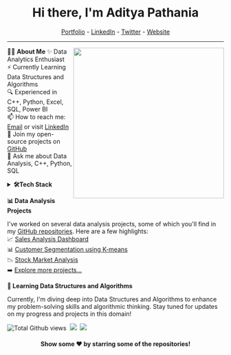 <!--- Body Begins -->
<h1 align="center"> Hi there, I'm Aditya Pathania </h1>

<!--- Adding Header Elements -->
<p align="center">
  <a href="https://github.com/username">Portfolio</a> -
  <a href="https://www.linkedin.com/in/username">LinkedIn</a> - 
  <a href="https://twitter.com/username">Twitter</a> -
  <a href="https://personalwebsite.com/">Website</a></p>

-----------------------------------------------------------
👨‍💻 **About Me**<img src="https://raw.githubusercontent.com/username/username/main/Assets/illustration.png" min-width="300px" max-width="300px" width="350px" align="right"> 
✨ Data Analytics Enthusiast <br>
⚡ Currently Learning Data Structures and Algorithms <br>
🔍 Experienced in C++, Python, Excel, SQL, Power BI <br>
📫 How to reach me: [Email](mailto:youremail@example.com) or visit [LinkedIn](https://www.linkedin.com/in/username/)<br>
👯 Join my open-source projects on [GitHub](https://github.com/username)<br>
💬 Ask me about Data Analysis, C++, Python, SQL<br>

<!--- Adding Tech Stack open Section -->

<details>	
 <summary><b>🛠Tech Stack</b></summary><br>
Languages: <img src="https://img.shields.io/badge/-C++-00599C?logo=c%2B%2B&logoColor=white&style=flat">&nbsp;
<img src="https://img.shields.io/badge/-Python-3776AB?logo=python&logoColor=white&style=flat">&nbsp; 
<img src="https://img.shields.io/badge/-SQL-003B57?logo=mysql&logoColor=white&style=flat">&nbsp;
<img src="https://img.shields.io/badge/-Excel-217346?logo=microsoft-excel&logoColor=white&style=flat">&nbsp;
<img src="https://img.shields.io/badge/-Power%20BI-F2C811?logo=power-bi&logoColor=black&style=flat">&nbsp;<br>
Tools and Platforms: <img src="https://img.shields.io/badge/-Git-F05032?logo=git&logoColor=white&style=flat">&nbsp; 
<img src="https://img.shields.io/badge/-Jupyter-F37626?logo=jupyter&logoColor=white&style=flat">&nbsp;
<img src="https://img.shields.io/badge/-Visual%20Studio%20Code-007ACC?logo=visual-studio-code&logoColor=white&style=flat">&nbsp;
</details> 

<!--- 1st Section on Data Analysis Projects -->
<b>📊 Data Analysis Projects</b><br>

I've worked on several data analysis projects, some of which you'll find in my [GitHub repositories](https://github.com/username). Here are a few highlights:<br>
  📈 [Sales Analysis Dashboard](https://github.com/username/Sales-Analysis-Dashboard)<br>
  📊 [Customer Segmentation using K-means](https://github.com/username/Customer-Segmentation-Kmeans)<br>
  📉 [Stock Market Analysis](https://github.com/username/Stock-Market-Analysis)<br>
➡️ [Explore more projects...](https://github.com/username)

<!--- 2nd Section on Learning DSA -->

<b>🌱 Learning Data Structures and Algorithms</b><br>

Currently, I'm diving deep into Data Structures and Algorithms to enhance my problem-solving skills and algorithmic thinking. Stay tuned for updates on my progress and projects in this domain!

<!--- Footer Starts - Adding the Social Media Status count-->

 <p align="left">  <img src="https://enct8yvqkgdbon1.m.pipedream.net" alt="Total Github views" />&nbsp;&nbsp;</a><a href="https://twitter.com/username"><img src="https://img.shields.io/twitter/follow/username?style=social"></a>&nbsp;&nbsp;<a href="https://www.youtube.com/channel/your-channel/?sub_confirmation=1"><img src="https://img.shields.io/youtube/channel/views/your-channel?style=social"></a></p>

<div align="center">

#### Show some ❤️ by starring some of the repositories!
</div>

<!--- Footer End -->
<!--- Body End -->
